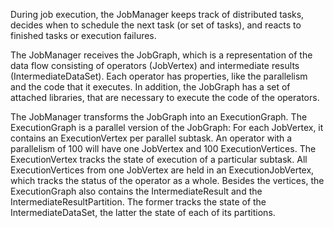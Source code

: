 During job execution, the JobManager keeps track of distributed tasks, decides when to schedule the next task (or set of tasks), and reacts to finished tasks or execution failures.

The JobManager receives the JobGraph, which is a representation of the data flow consisting of operators (JobVertex) and intermediate results (IntermediateDataSet). Each operator has properties, like the parallelism and the code that it executes. In addition, the JobGraph has a set of attached libraries, that are necessary to execute the code of the operators.

The JobManager transforms the JobGraph into an ExecutionGraph. The ExecutionGraph is a parallel version of the JobGraph: For each JobVertex, it contains an ExecutionVertex per parallel subtask. An operator with a parallelism of 100 will have one JobVertex and 100 ExecutionVertices. The ExecutionVertex tracks the state of execution of a particular subtask. All ExecutionVertices from one JobVertex are held in an ExecutionJobVertex, which tracks the status of the operator as a whole. Besides the vertices, the ExecutionGraph also contains the IntermediateResult and the IntermediateResultPartition. The former tracks the state of the IntermediateDataSet, the latter the state of each of its partitions.
